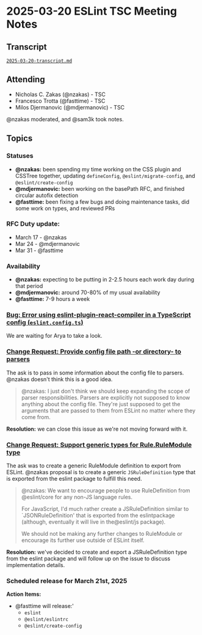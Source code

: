 # 2025-03-20 ESLint TSC Meeting Notes

## Transcript

[`2025-03-20-transcript.md`](2025-03-20-transcript.md)

## Attending

- Nicholas C. Zakas (@nzakas) - TSC
- Francesco Trotta (@fasttime) - TSC
- Milos Djermanovic (@mdjermanovic) - TSC

@nzakas moderated, and @sam3k took notes.

## Topics

### Statuses

* **@nzakas:** been spending my time working on the CSS plugin and CSSTree together, updating `defineConfig`, `@eslint/migrate-config`, and `@eslint/create-config`
* **@mdjermanovic:** been working on the basePath RFC, and finished circular autofix detection
* **@fasttime:** been fixing a few bugs and doing maintenance tasks, did some work on types, and reviewed PRs

### RFC Duty update:
* March 17 - @nzakas
* Mar 24 - @mdjermanovic
* Mar 31 - @fasttime

### Availability

* **@nzakas:** expecting to be putting in 2-2.5 hours each work day during that period
* **@mdjermanovic:**  around 70-80% of my usual availability
* **@fasttime:** 7-9 hours a week

### [Bug: Error using eslint-plugin-react-compiler in a TypeScript config (`eslint.config.ts`)](https://github.com/eslint/eslint/issues/19413)

We are waiting for Arya to take a look.

### [Change Request: Provide config file path -or directory- to parsers](https://github.com/eslint/eslint/issues/19438)

The ask is to pass in some information about the config file to parsers. @nzakas doesn't think this is a good idea.

> @nzakas: I just don't think we should keep expanding the scope of parser responsibilities. Parsers are explicitly not supposed to know anything about the config file. They're just supposed to get the arguments that are passed to them from ESLint no matter where they come from.

**Resolution:** we can close this issue as we're not moving forward with it.

### [Change Request: Support generic types for Rule.RuleModule type](https://github.com/eslint/eslint/issues/19521)

The ask was to create a generic RuleModule definition to export from ESLint. @nzakas proposal is to create a generic `JSRuleDefinition` type that is exported from the eslint package to fulfill this need.

> @nzakas: We want to encourage people to use RuleDefinition from @eslint/core for any non-JS language rules.
>
> For JavaScript, I'd much rather create a JSRuleDefinition similar to `JSONRuleDefinition' that is exported from the eslintpackage (although, eventually it will live in the@eslint/js package).
>
> We should not be making any further changes to RuleModule or encourage its further use outside of ESLint itself.

**Resolution:** we've decided to create and export a JSRuleDefinition type from the eslint package and will follow up on the issue to discuss implementation details.

### Scheduled release for March 21st, 2025

**Action Items:**

- @fasttime will release:'
  - `eslint`
  - `@eslint/eslintrc`
  - `@eslint/create-config`
